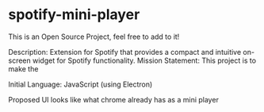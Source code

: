 # spotify-mini-player
This is an Open Source Project, feel free to add to it!

Description: Extension for Spotify that provides a compact and intuitive on-screen widget for Spotify functionality.
Mission Statement: 
  This project is to make the  

Initial Language: JavaScript (using Electron)

Proposed UI looks like what chrome already has as a mini player


